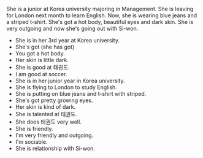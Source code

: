 She is a junior at Korea university majoring in Management.
She is leaving for London next month to learn English.
Now, she is wearing blue jeans and a striped t-shirt.
She's got a hot body, beautiful eyes and dark skin.
She is very outgoing and now she's going out with Si-won.

- She is in her 3rd year at Korea university.
- She's got (she has got)
- You got a hot body.
- Her skin is little dark.
- She is good at 태권도.
- I am good at soccer.
- She is in her junior year in Korea university.
- She is flying to London to study English.
- She is putting on blue jeans and t-shirt with striped.
- She's got pretty growing eyes.
- Her skin is kind of dark.
- She is talented at 태권도.
- She does 태권도 very well.
- She is friendly.
- I'm very friendly and outgoing.
- I'm sociable.
- She is relationship with Si-won.
